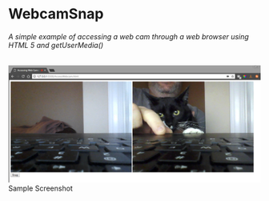 # WebcamSnap
###### A simple example of accessing a web cam through a web browser using HTML 5 and getUserMedia()

![alt text](https://github.com/btwestmo/WebcamSnap/blob/master/Capture.PNG "Sample")
Sample Screenshot